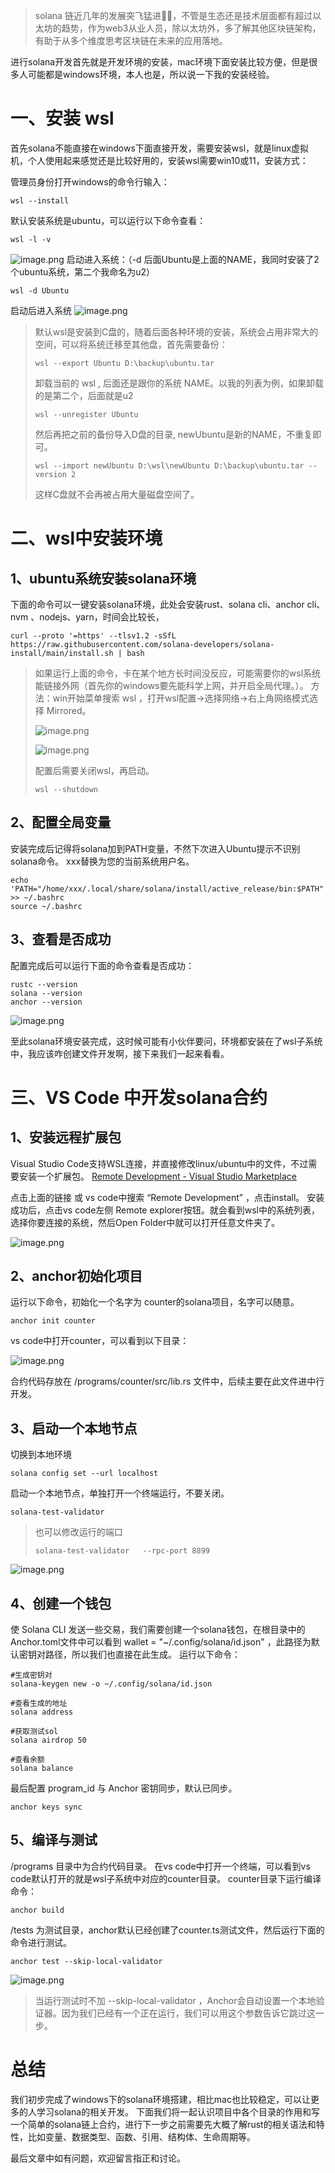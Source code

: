 > solana 链近几年的发展突飞猛进🚀🔥，不管是生态还是技术层面都有超过以太坊的趋势，作为web3从业人员，除以太坊外，多了解其他区块链架构，有助于从多个维度思考区块链在未来的应用落地。

进行solana开发首先就是开发环境的安装，mac环境下面安装比较方便，但是很多人可能都是windows环境，本人也是，所以说一下我的安装经验。

#  一、安装 wsl
首先solana不能直接在windows下面直接开发，需要安装wsl，就是linux虚拟机，个人使用起来感觉还是比较好用的，安装wsl需要win10或11，安装方式：

管理员身份打开windows的命令行输入：

```shell
wsl --install
```

默认安装系统是ubuntu，可以运行以下命令查看：

```shell
wsl -l -v
```

![image.png](https://img.learnblockchain.cn/attachments/2025/04/v5F3Em4U680afd1b4e6ad.png)
启动进入系统：（-d 后面Ubuntu是上面的NAME，我同时安装了2个ubuntu系统，第二个我命名为u2）
```shell
wsl -d Ubuntu
```
启动后进入系统
![image.png](https://img.learnblockchain.cn/attachments/2025/04/2lfuGnvk680afd906a6af.png)


> 默认wsl是安装到C盘的，随着后面各种环境的安装，系统会占用非常大的空间，可以将系统迁移至其他盘，首先需要备份：
>
> ```shell
> wsl --export Ubuntu D:\backup\ubuntu.tar
> ```
>卸载当前的 wsl , 后面还是跟你的系统 NAME。以我的列表为例，如果卸载的是第二个，后面就是u2
> ```shell
> wsl --unregister Ubuntu
> ```
> 然后再把之前的备份导入D盘的目录, newUbuntu是新的NAME，不重复即可。
> ```shell
> wsl --import newUbuntu D:\wsl\newUbuntu D:\backup\ubuntu.tar --version 2
> ```
>这样C盘就不会再被占用大量磁盘空间了。

#   二、wsl中安装环境
## 1、ubuntu系统安装solana环境
下面的命令可以一键安装solana环境，此处会安装rust、solana cli、anchor cli、nvm 、nodejs、yarn，时间会比较长，
 ```shell
curl --proto '=https' --tlsv1.2 -sSfL https://raw.githubusercontent.com/solana-developers/solana-install/main/install.sh | bash
```
> 如果运行上面的命令，卡在某个地方长时间没反应，可能需要你的wsl系统能链接外网（首先你的windows要先能科学上网，并开启全局代理。）。
> 方法：win开始菜单搜索 wsl ，打开wsl配置->选择网络->右上角网络模式选择 Mirrored。
>
> ![image.png](https://img.learnblockchain.cn/attachments/2025/04/FiK0s3ED680b3f5c8df16.png)
>
> ![image.png](https://img.learnblockchain.cn/attachments/2025/04/xD4lzn2I680b3f7703b92.png)
>
> 配置后需要关闭wsl，再启动。
> ```shell
> wsl --shutdown
> ```

## 2、配置全局变量
安装完成后记得将solana加到PATH变量，不然下次进入Ubuntu提示不识别solana命令。
xxx替换为您的当前系统用户名。

```shell
echo 'PATH="/home/xxx/.local/share/solana/install/active_release/bin:$PATH"' >> ~/.bashrc
source ~/.bashrc
```
## 3、查看是否成功
配置完成后可以运行下面的命令查看是否成功：
```shell
rustc --version
solana --version
anchor --version
```

![image.png](https://img.learnblockchain.cn/attachments/2025/04/m5obMQzH680b44483bba4.png)

至此solana环境安装完成，这时候可能有小伙伴要问，环境都安装在了wsl子系统中，我应该咋创建文件开发啊，接下来我们一起来看看。

# 三、VS Code 中开发solana合约

## 1、安装远程扩展包
Visual Studio Code支持WSL连接，并直接修改linux/ubuntu中的文件，不过需要安装一个扩展包。
[Remote Development - Visual Studio Marketplace](https://marketplace.visualstudio.com/items?itemName=ms-vscode-remote.vscode-remote-extensionpack "        Remote Development - Visual Studio Marketplace    ")

点击上面的链接 或 vs code中搜索 “Remote Development”  ，点击install。
安装成功后，点击vs code左侧 Remote explorer按钮。就会看到wsl中的系统列表，选择你要连接的系统，然后Open Folder中就可以打开任意文件夹了。

![image.png](https://img.learnblockchain.cn/attachments/2025/04/igK5ZqcO680b482adc305.png)

## 2、anchor初始化项目
运行以下命令，初始化一个名字为 counter的solana项目，名字可以随意。
```shell
anchor init counter
```
vs code中打开counter，可以看到以下目录：

![image.png](https://img.learnblockchain.cn/attachments/2025/04/F1sVeTpt680b4a6a7dbb1.png)

合约代码存放在 /programs/counter/src/lib.rs 文件中，后续主要在此文件进中行开发。

## 3、启动一个本地节点
切换到本地环境
```shell
solana config set --url localhost
```
启动一个本地节点，单独打开一个终端运行，不要关闭。
```shell
solana-test-validator 
```

> 也可以修改运行的端口
> ```shell
> solana-test-validator   --rpc-port 8899
> ```



![image.png](https://img.learnblockchain.cn/attachments/2025/04/28CNGxSD680b4ff062954.png)

## 4、创建一个钱包
使 Solana CLI 发送一些交易，我们需要创建一个solana钱包，在根目录中的Anchor.toml文件中可以看到 wallet = "~/.config/solana/id.json" ，此路径为默认密钥对路径，所以我们也直接在此生成。
运行以下命令：

 ```shell
 #生成密钥对
solana-keygen new -o ~/.config/solana/id.json

#查看生成的地址
solana address

#获取测试sol
solana airdrop 50

#查看余额
solana balance
 ```



最后配置 program_id 与 Anchor 密钥同步，默认已同步。
 ```shell
 anchor keys sync
 ```


## 5、编译与测试
/programs 目录中为合约代码目录。
在vs code中打开一个终端，可以看到vs code默认打开的就是wsl子系统中对应的counter目录。
counter目录下运行编译命令：
```shell
anchor build
```

/tests 为测试目录，anchor默认已经创建了counter.ts测试文件，然后运行下面的命令进行测试。
```shell
anchor test --skip-local-validator
```

![image.png](https://img.learnblockchain.cn/attachments/2025/04/B5irztx2680b93a46d18f.png)

> 当运行测试时不加 --skip-local-validator ，Anchor会自动设置一个本地验证器。因为我们已经有一个正在运行，我们可以用这个参数告诉它跳过这一步。

# 总结
我们初步完成了windows下的solana环境搭建，相比mac也比较稳定，可以让更多的人学习solana的相关开发。
下面我们将一起认识项目中各个目录的作用和写一个简单的solana链上合约，进行下一步之前需要先大概了解rust的相关语法和特性，比如变量、数据类型、函数、引用、结构体、生命周期等。

最后文章中如有问题，欢迎留言指正和讨论。
